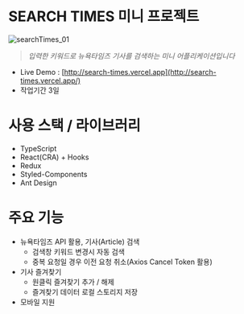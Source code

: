 # SEARCH TIMES 미니 프로젝트

![searchTimes_01](https://user-images.githubusercontent.com/8604840/141826030-73aff288-eb89-4d94-80a1-4b133780e57d.gif)

> _입력한 키워드로 뉴욕타임즈 기사를 검색하는 미니 어플리케이션입니다_

- Live Demo : [http://search-times.vercel.app](http://search-times.vercel.app/)
- 작업기간 3일

# 사용 스택 / 라이브러리

- TypeScript
- React(CRA) + Hooks
- Redux
- Styled-Components
- Ant Design

# 주요 기능

- 뉴욕타임즈 API 활용, 기사(Article) 검색
  - 검색창 키워드 변경시 자동 검색
  - 중복 요청일 경우 이전 요청 취소(Axios Cancel Token 활용)
- 기사 즐겨찾기
  - 원클릭 즐겨찾기 추가 / 해제
  - 즐겨찾기 데이터 로컬 스토리지 저장
- 모바일 지원
